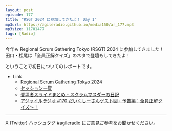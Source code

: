 ```yaml
---
layout: post
episode: 177
title: "RSGT 2024 に参加してきたよ！ Day 1"
mp3url: https://agileradio.github.io/media150/ar_177.mp3
mp3size: 11781477
tags: [Radio]
---
```


今年も Regional Scrum Gathering Tokyo (RSGT) 2024 に参加してきました！ 田口・松尾は「全員正解クイズ」のネタで登壇もしてきたよ！

ということで初日についてのレポートです。

- Link
  - [Regional Scrum Gathering Tokyo 2024](https://2024.scrumgatheringtokyo.org/)
  - [セッション一覧](https://confengine.com/conferences/regional-scrum-gathering-tokyo-2024/schedule)
  - [登壇者スライドまとめ - スクラムマスダーの日記](https://scrummasudar.hatenablog.com/entry/2024/01/10/135355)
  - [アジャイルラジオ #170 だいくしーさんゲスト回・予告編：全員正解クイズ〜！](https://agileradio.github.io/2023/09/18/01/)

---

X (Twitter) ハッシュタグ [#agileradio](https://twitter.com/intent/tweet?hashtags=agileradio) にご意見ご参考をお聞かせください。
